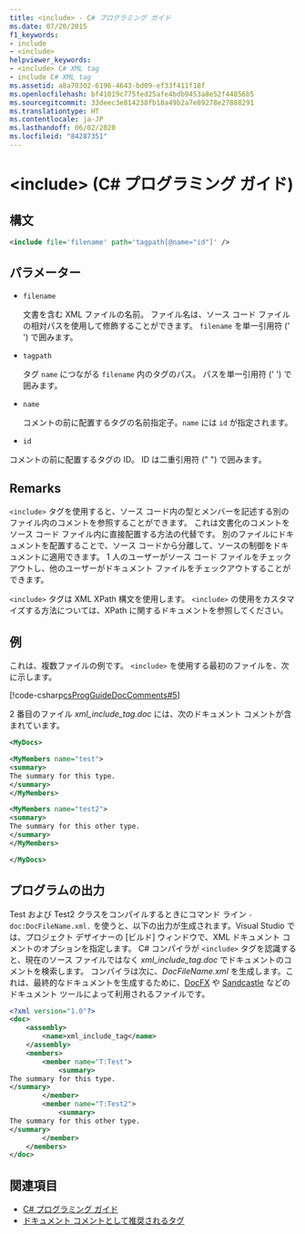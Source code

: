```yaml
---
title: <include> - C# プログラミング ガイド
ms.date: 07/20/2015
f1_keywords:
- include
- <include>
helpviewer_keywords:
- <include> C# XML tag
- include C# XML tag
ms.assetid: a8a70302-6196-4643-bd09-ef33f411f18f
ms.openlocfilehash: bf41019c775fed25afe4bdb9453a8e52f44856b5
ms.sourcegitcommit: 33deec3e814238fb18a49b2a7e89278e27888291
ms.translationtype: HT
ms.contentlocale: ja-JP
ms.lasthandoff: 06/02/2020
ms.locfileid: "84287351"
---
```

# <a name="include-c-programming-guide"></a>\<include> (C# プログラミング ガイド)

## <a name="syntax"></a>構文

```xml
<include file='filename' path='tagpath[@name="id"]' />
```

## <a name="parameters"></a>パラメーター

- `filename`

  文書を含む XML ファイルの名前。 ファイル名は、ソース コード ファイルの相対パスを使用して修飾することができます。 `filename` を単一引用符 (' ') で囲みます。

- `tagpath`

  タグ `name` につながる `filename` 内のタグのパス。 パスを単一引用符 (' ') で囲みます。

- `name`

  コメントの前に配置するタグの名前指定子。`name` には `id` が指定されます。

- `id`

コメントの前に配置するタグの ID。 ID は二重引用符 (" ") で囲みます。

## <a name="remarks"></a>Remarks

`<include>` タグを使用すると、ソース コード内の型とメンバーを記述する別のファイル内のコメントを参照することができます。 これは文書化のコメントをソース コード ファイル内に直接配置する方法の代替です。 別のファイルにドキュメントを配置することで、ソース コードから分離して、ソースの制御をドキュメントに適用できます。 1 人のユーザーがソース コード ファイルをチェックアウトし、他のユーザーがドキュメント ファイルをチェックアウトすることができます。

`<include>` タグは XML XPath 構文を使用します。 `<include>` の使用をカスタマイズする方法については、XPath に関するドキュメントを参照してください。

## <a name="example"></a>例

これは、複数ファイルの例です。 `<include>` を使用する最初のファイルを、次に示します。

[!code-csharp[csProgGuideDocComments#5](~/samples/snippets/csharp/VS_Snippets_VBCSharp/csProgGuideDocComments/CS/DocComments.cs#5)]

2 番目のファイル *xml_include_tag.doc* には、次のドキュメント コメントが含まれています。

```xml
<MyDocs>

<MyMembers name="test">
<summary>
The summary for this type.
</summary>
</MyMembers>

<MyMembers name="test2">
<summary>
The summary for this other type.
</summary>
</MyMembers>

</MyDocs>
```

## <a name="program-output"></a>プログラムの出力

Test および Test2 クラスをコンパイルするときにコマンド ライン `-doc:DocFileName.xml.` を使うと、以下の出力が生成されます。Visual Studio では、プロジェクト デザイナーの [ビルド] ウィンドウで、XML ドキュメント コメントのオプションを指定します。 C# コンパイラが `<include>` タグを認識すると、現在のソース ファイルではなく *xml_include_tag.doc* でドキュメントのコメントを検索します。 コンパイラは次に、*DocFileName.xml* を生成します。これは、最終的なドキュメントを生成するために、[DocFX](https://dotnet.github.io/docfx/) や [Sandcastle](https://github.com/EWSoftware/SHFB) などのドキュメント ツールによって利用されるファイルです。  
  
```xml
<?xml version="1.0"?>
<doc>
    <assembly>
        <name>xml_include_tag</name>
    </assembly>
    <members>
        <member name="T:Test">
            <summary>
The summary for this type.
</summary>
        </member>
        <member name="T:Test2">
            <summary>
The summary for this other type.
</summary>
        </member>
    </members>
</doc>
```  
  
## <a name="see-also"></a>関連項目

- [C# プログラミング ガイド](../index.md)
- [ドキュメント コメントとして推奨されるタグ](./recommended-tags-for-documentation-comments.md)
